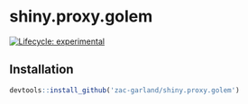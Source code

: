 
<!-- README.md is generated from README.Rmd. Please edit that file -->

# shiny.proxy.golem

<!-- badges: start -->

[![Lifecycle:
experimental](https://img.shields.io/badge/lifecycle-experimental-orange.svg)](https://www.tidyverse.org/lifecycle/#experimental)
<!-- badges: end -->

## Installation

``` r
devtools::install_github('zac-garland/shiny.proxy.golem')
```
